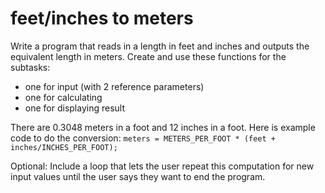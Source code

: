 # feet/inches to meters
Write a program that reads in a length in feet and inches and outputs the equivalent length in meters. Create and use these functions for the subtasks:
- one for input (with 2 reference parameters) 
- one for calculating
- one for displaying result

There are 0.3048 meters in a foot and 12 inches in a foot. Here is example code to do the conversion:
```meters = METERS_PER_FOOT * (feet + inches/INCHES_PER_FOOT);```

Optional:
Include a loop that lets the user repeat this computation for new input values until the user says they want to end the program. 
